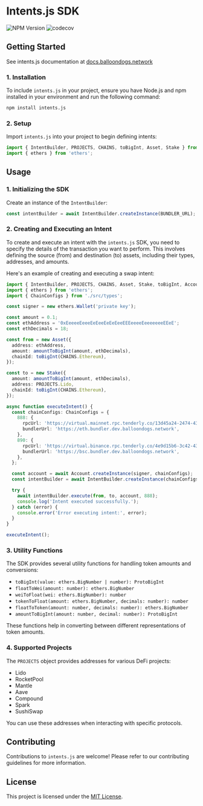 # Intents.js SDK

![NPM Version](https://img.shields.io/npm/v/blndgs-model)
![codecov](https://codecov.io/gh/blndgs/intents.js/graph/badge.svg?token=TAVORU8E7D)

## Getting Started

See intents.js documentation at [docs.balloondogs.network](https://docs.balloondogs.network/solution/sdk)

### 1. Installation

To include `intents.js` in your project, ensure you have Node.js and npm installed in your environment and run the following command:

```bash
npm install intents.js
```

### 2. Setup

Import `intents.js` into your project to begin defining intents:

```typescript
import { IntentBuilder, PROJECTS, CHAINS, toBigInt, Asset, Stake } from 'intents.js';
import { ethers } from 'ethers';
```

## Usage

### 1. Initializing the SDK

Create an instance of the `IntentBuilder`:

```typescript
const intentBuilder = await IntentBuilder.createInstance(BUNDLER_URL);
```

### 2. Creating and Executing an Intent

To create and execute an intent with the `intents.js` SDK, you need to specify the details of the transaction you want to perform. This involves defining the source (from) and destination (to) assets, including their types, addresses, and amounts.

Here's an example of creating and executing a swap intent:

```typescript
import { IntentBuilder, PROJECTS, CHAINS, Asset, Stake, toBigInt, Account, amountToBigInt } from './src';
import { ethers } from 'ethers';
import { ChainConfigs } from './src/types';

const signer = new ethers.Wallet('private key');

const amount = 0.1;
const ethAddress = '0xEeeeeEeeeEeEeeEeEeEeeEEEeeeeEeeeeeeeEEeE';
const ethDecimals = 18;

const from = new Asset({
  address: ethAddress,
  amount: amountToBigInt(amount, ethDecimals),
  chainId: toBigInt(CHAINS.Ethereum),
});

const to = new Stake({
  amount: amountToBigInt(amount, ethDecimals),
  address: PROJECTS.Lido,
  chainId: toBigInt(CHAINS.Ethereum),
});

async function executeIntent() {
  const chainConfigs: ChainConfigs = {
    888: {
      rpcUrl: 'https://virtual.mainnet.rpc.tenderly.co/13d45a24-2474-431e-8f19-31f251f6cd2a',
      bundlerUrl: 'https://eth.bundler.dev.balloondogs.network',
    },
    890: {
      rpcUrl: 'https://virtual.binance.rpc.tenderly.co/4e9d15b6-3c42-43b7-a254-359a7893e8e6',
      bundlerUrl: 'https://bsc.bundler.dev.balloondogs.network',
    },
  };

  const account = await Account.createInstance(signer, chainConfigs);
  const intentBuilder = await IntentBuilder.createInstance(chainConfigs);

  try {
    await intentBuilder.execute(from, to, account, 888);
    console.log('Intent executed successfully.');
  } catch (error) {
    console.error('Error executing intent:', error);
  }
}

executeIntent();
```

### 3. Utility Functions

The SDK provides several utility functions for handling token amounts and conversions:

- `toBigInt(value: ethers.BigNumber | number): ProtoBigInt`
- `floatToWei(amount: number): ethers.BigNumber`
- `weiToFloat(wei: ethers.BigNumber): number`
- `tokenToFloat(amount: ethers.BigNumber, decimals: number): number`
- `floatToToken(amount: number, decimals: number): ethers.BigNumber`
- `amountToBigInt(amount: number, decimal: number): ProtoBigInt`

These functions help in converting between different representations of token amounts.

### 4. Supported Projects

The `PROJECTS` object provides addresses for various DeFi projects:

- Lido
- RocketPool
- Mantle
- Aave
- Compound
- Spark
- SushiSwap

You can use these addresses when interacting with specific protocols.

## Contributing

Contributions to `intents.js` are welcome! Please refer to our contributing guidelines for more information.

## License

This project is licensed under the [MIT License](LICENSE).
